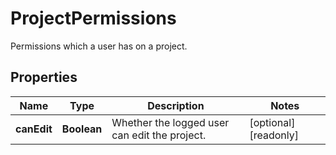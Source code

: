 

# ProjectPermissions

Permissions which a user has on a project.
## Properties

Name | Type | Description | Notes
------------ | ------------- | ------------- | -------------
**canEdit** | **Boolean** | Whether the logged user can edit the project. |  [optional] [readonly]



